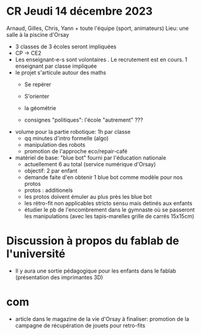 # CR Jeudi 14 décembre 2023

Arnaud, Gilles, Chris, Yann + toute l'équipe (sport, animateurs)
Lieu: une salle à la piscine d'Orsay

* 3 classes de 3 écoles seront impliquées
* CP -> CE2
* Les enseignant-e-s sont volontaires . Le recrutement est en cours. 1 enseignant par classe impliquée
* le projet s'articule autour des maths
  *  Se repérer
  *  S'orienter
  *  la géométrie
 
  * consignes "politiques": l'école "autrement" ???
* volume pour la partie robotique: 1h par classe
   * qq minutes d'intro formelle (algo)
   * manipulation des robots
   * promotion de l'approche eco/repair-café
* matériel de base: "blue bot" fourni par l'éducation nationale
   * actuellement 6 au total (service numérique d'Orsay)
   * objectif: 2 par enfant
   * demande faite d'en obtenir 1 blue bot comme modèle pour nos protos
   * protos : additionels
   * les protos doivent émuler au plus près les blue bot
   * les rétro-fit non applicables stricto sensu mais detinés aux enfants
   * étudier le pb de l'encombrement dans le gymnaste où se passeront les manipulations (avec les tapis-marelles grille de carrés 15x15cm)

# Discussion à propos du fablab de l'université

* Il y aura une sortie pédagogique pour les enfants dans le fablab (présentation des imprimantes 3D)

# com

* article dans le magazine de la vie d'Orsay à finaliser: promotion de la campagne de récupération de jouets pour retro-fits

